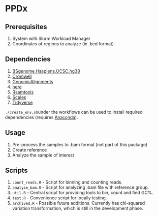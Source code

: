 # PPDx

## Prerequisites
1. System with Slurm Workload Manager
2. Coordinates of regions to analyze (in .bed format)


## Dependencies
1. [BSgenome.Hsapiens.UCSC.hg38](https://anaconda.org/bioconda/bioconductor-bsgenome.hsapiens.ucsc.hg38)
2. [Cromwell](https://anaconda.org/bioconda/cromwell)
3. [GenomicAlignments](https://anaconda.org/bioconda/bioconductor-genomicalignments)
4. [here](https://anaconda.org/conda-forge/r-here)
5. [Rsamtools](https://anaconda.org/bioconda/bioconductor-rsamtools)
6. [Scales](https://anaconda.org/r/r-scales)
7. [Tidyverse](https://anaconda.org/r/r-tidyverse)

```./create_env.sh```under the workflows can be used to install required dependencies (requires [Anaconda](https://anaconda.org/)).

## Usage
1. Pre-process the samples to .bam format (not part of this package)
2. Create reference
3. Analyze the sample of interest


## Scripts
1. ```count_reads.R``` - Script for binning and counting reads.
2. ```analyse_bam.R``` - Script for analyzing .bam file with reference group.
3. ```util.R``` - Central script for providing tools to bin, count and find GC%.
4. ```test.R``` - Convenience script for locally testing.
5. ```archived.R``` - Possible future additions. Currently has chi-squared variation transformation, which is still in the development phase.

